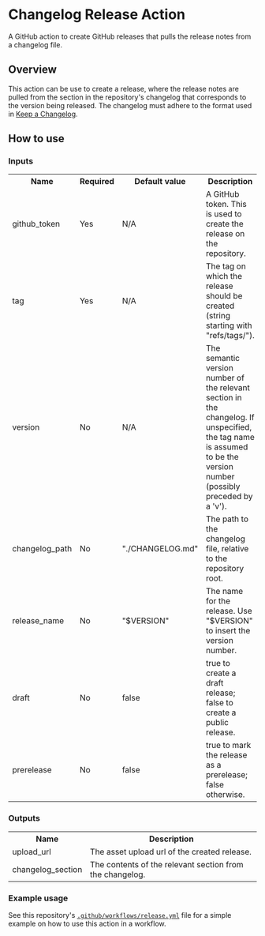 # Changelog Release Action
A GitHub action to create GitHub releases that pulls the release notes from a
changelog file.

## Overview
This action can be use to create a release, where the release notes are pulled
from the section in the repository's changelog that corresponds to the version
being released. The changelog must adhere to the format used in
[Keep a Changelog][1].

## How to use
### Inputs
<table>
    <tr>
        <th>Name</th>
        <th>Required</th>
        <th>Default value</th>
        <th>Description</th>
    </tr>
    <tr>
        <td>github_token</td>
        <td>Yes</td>
        <td>N/A</td>
        <td>
            A GitHub token. This is used to create the release on the
            repository.
        </td>
    </tr>
    <tr>
        <td>tag</td>
        <td>Yes</td>
        <td>N/A</td>
        <td>
            The tag on which the release should be created (string starting with
            "refs/tags/").
        </td>
    </tr>
    <tr>
        <td>version</td>
        <td>No</td>
        <td>N/A</td>
        <td>
            The semantic version number of the relevant section in the
            changelog. If unspecified, the tag name is assumed to be the version
            number (possibly preceded by a 'v').
        </td>
    </tr>
    <tr>
        <td>changelog_path</td>
        <td>No</td>
        <td>"./CHANGELOG.md"</td>
        <td>
            The path to the changelog file, relative to the repository root.
        </td>
    </tr>
    <tr>
        <td>release_name</td>
        <td>No</td>
        <td>"$VERSION"</td>
        <td>
            The name for the release. Use "$VERSION" to insert the version
            number.
        </td>
    </tr>
    <tr>
        <td>draft</td>
        <td>No</td>
        <td>false</td>
        <td>
            true to create a draft release; false to create a public release.
        </td>
    </tr>
    <tr>
        <td>prerelease</td>
        <td>No</td>
        <td>false</td>
        <td>
            true to mark the release as a prerelease; false otherwise.
        </td>
    </tr>
</table>

### Outputs
<table>
    <tr>
        <th>Name</th>
        <th>Description</th>
    </tr>
    <tr>
        <td>upload_url</td>
        <td>
            The asset upload url of the created release.
        </td>
    </tr>
    <tr>
        <td>changelog_section</td>
        <td>
            The contents of the relevant section from the changelog.
        </td>
    </tr>
</table>

### Example usage
See this repository's [`.github/workflows/release.yml`][2] file for a simple
example on how to use this action in a workflow.

[1]: <https://keepachangelog.com/>
[2]: <https://github.com/Kumodatsu/changelog-release-action/blob/master/.github/workflows/release.yml>
